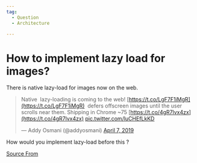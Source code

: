 ```yaml
---
tag:
  - Question
  - Architecture

---
```

  
# How to implement  lazy load for images?

There is native lazy-load for images now on the web.

> Native <img> lazy-loading is coming to the web! [https://t.co/LgF7F1iMgR](https://t.co/LgF7F1iMgR) <img loading=lazy> defers offscreen images until the user scrolls near them. Shipping in Chrome ~75 [https://t.co/4gR7lvx4zx](https://t.co/4gR7lvx4zx) [pic.twitter.com/luCHEfLkKD](https://t.co/luCHEfLkKD)
> 
> — Addy Osmani (@addyosmani) [April 7, 2019](https://twitter.com/addyosmani/status/1114777583302799360?ref_src=twsrc%5Etfw)

How would you implement lazy-load before this ?


[Source From](https://bigfrontend.dev/question/How-to-implement-lazy-load-for-images)

  